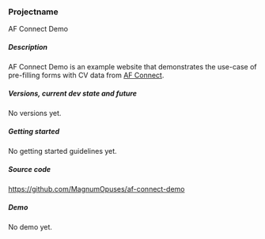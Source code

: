 ### Projectname

AF Connect Demo

##### Description

AF Connect Demo is an example website that demonstrates the use-case of pre-filling forms with CV data from [AF Connect](https://github.com/MagnumOpuses/af-connect).

##### Versions, current dev state and future

No versions yet.

##### Getting started

No getting started guidelines yet.

##### Source code

https://github.com/MagnumOpuses/af-connect-demo

##### Demo

No demo yet.
